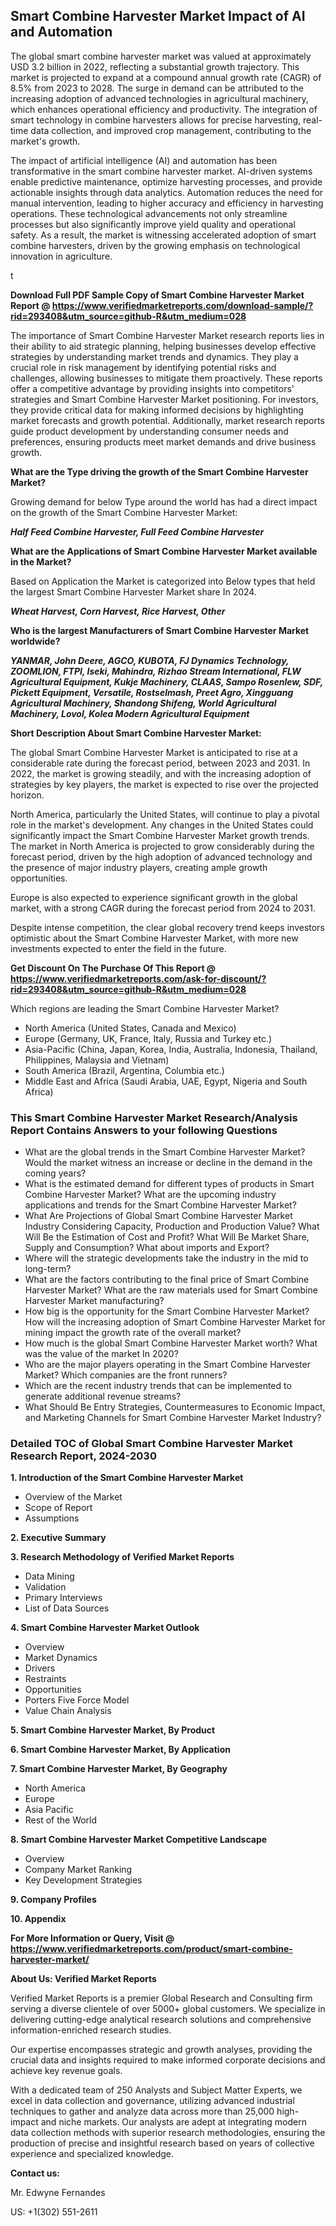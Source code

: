 <h2>Smart Combine Harvester Market Impact of AI and Automation</h2><p>The global smart combine harvester market was valued at approximately USD 3.2 billion in 2022, reflecting a substantial growth trajectory. This market is projected to expand at a compound annual growth rate (CAGR) of 8.5% from 2023 to 2028. The surge in demand can be attributed to the increasing adoption of advanced technologies in agricultural machinery, which enhances operational efficiency and productivity. The integration of smart technology in combine harvesters allows for precise harvesting, real-time data collection, and improved crop management, contributing to the market's growth.</p><p>The impact of artificial intelligence (AI) and automation has been transformative in the smart combine harvester market. AI-driven systems enable predictive maintenance, optimize harvesting processes, and provide actionable insights through data analytics. Automation reduces the need for manual intervention, leading to higher accuracy and efficiency in harvesting operations. These technological advancements not only streamline processes but also significantly improve yield quality and operational safety. As a result, the market is witnessing accelerated adoption of smart combine harvesters, driven by the growing emphasis on technological innovation in agriculture.</p>t</p><p id="" class=""><strong>Download Full PDF Sample Copy of Smart Combine Harvester Market Report @ <a href="https://www.verifiedmarketreports.com/download-sample/?rid=293408&utm_source=github-R&utm_medium=028" target="_blank">https://www.verifiedmarketreports.com/download-sample/?rid=293408&utm_source=github-R&utm_medium=028</a></strong></p><p>The importance of&nbsp;Smart Combine Harvester Market research reports lies in their ability to aid strategic planning, helping businesses develop effective strategies by understanding market trends and dynamics. They play a crucial role in risk management by identifying potential risks and challenges, allowing businesses to mitigate them proactively. These reports offer a competitive advantage by providing insights into competitors' strategies and Smart Combine Harvester Market positioning. For investors, they provide critical data for making informed decisions by highlighting market forecasts and growth potential. Additionally, market research reports guide product development by understanding consumer needs and preferences, ensuring products meet market demands and drive business growth.</p><p><strong>What are the&nbsp;Type driving the growth of the Smart Combine Harvester Market?</strong></p><p id="" class="">Growing demand for below Type around the world has had a direct impact on the growth of the Smart Combine Harvester Market:</p><em><strong>Half Feed Combine Harvester, Full Feed Combine Harvester</strong></em></p><strong>What are the&nbsp;Applications&nbsp;of Smart Combine Harvester Market available in the Market?</strong></p><p id="" class="">Based on Application the Market is categorized into Below types that held the largest Smart Combine Harvester Market share In 2024.</p><em><strong>Wheat Harvest, Corn Harvest, Rice Harvest, Other</strong></em></p><strong>Who is the largest Manufacturers of Smart Combine Harvester Market worldwide?</strong></p><p><em><strong>YANMAR, John Deere, AGCO, KUBOTA, FJ Dynamics Technology, ZOOMLION, FTPI, Iseki, Mahindra, Rizhao Stream International, FLW Agricultural Equipment, Kukje Machinery, CLAAS, Sampo Rosenlew, SDF, Pickett Equipment, Versatile, Rostselmash, Preet Agro, Xingguang Agricultural Machinery, Shandong Shifeng, World Agricultural Machinery, Lovol, Kolea Modern Agricultural Equipment</strong></em></p><p id="" class=""><strong>Short Description About Smart Combine Harvester Market:</strong></p><p>The global Smart Combine Harvester Market is anticipated to rise at a considerable rate during the forecast period, between 2023 and 2031. In 2022, the market is growing steadily, and with the increasing adoption of strategies by key players, the market is expected to rise over the projected horizon.</p><p>North America, particularly the United States, will continue to play a pivotal role in the market's development. Any changes in the United States could significantly impact the Smart Combine Harvester Market growth trends. The market in North America is projected to grow considerably during the forecast period, driven by the high adoption of advanced technology and the presence of major industry players, creating ample growth opportunities.</p><p>Europe is also expected to experience significant growth in the global market, with a strong CAGR during the forecast period from 2024 to 2031.</p><p>Despite intense competition, the clear global recovery trend keeps investors optimistic about the Smart Combine Harvester Market, with more new investments expected to enter the field in the future.</p><p id="" class=""><strong>Get Discount On The Purchase Of This Report @ <a href="https://www.verifiedmarketreports.com/ask-for-discount/?rid=293408&utm_source=github-R&utm_medium=028" target="_blank">https://www.verifiedmarketreports.com/ask-for-discount/?rid=293408&utm_source=github-R&utm_medium=028</a></strong></p>Which regions are leading the Smart Combine Harvester Market?</p><ul><li>North America (United States, Canada and Mexico)</li><li>Europe (Germany, UK, France, Italy, Russia and Turkey etc.)</li><li>Asia-Pacific (China, Japan, Korea, India, Australia, Indonesia, Thailand, Philippines, Malaysia and Vietnam)</li><li>South America (Brazil, Argentina, Columbia etc.)</li><li>Middle East and Africa (Saudi Arabia, UAE, Egypt, Nigeria and South Africa)</li></ul><h3 id="" class="">This Smart Combine Harvester Market Research/Analysis Report Contains Answers to your following Questions</h3><ul><li>What are the global trends in the Smart Combine Harvester Market? Would the market witness an increase or decline in the demand in the coming years?</li><li>What is the estimated demand for different types of products in Smart Combine Harvester Market? What are the upcoming industry applications and trends for the Smart Combine Harvester Market?</li><li>What Are Projections of Global Smart Combine Harvester Market Industry Considering Capacity, Production and Production Value? What Will Be the Estimation of Cost and Profit? What Will Be Market Share, Supply and Consumption? What about imports and Export?</li><li>Where will the strategic developments take the industry in the mid to long-term?</li><li>What are the factors contributing to the final price of Smart Combine Harvester Market? What are the raw materials used for Smart Combine Harvester Market manufacturing?</li><li>How big is the opportunity for the Smart Combine Harvester Market? How will the increasing adoption of Smart Combine Harvester Market for mining impact the growth rate of the overall market?</li><li>How much is the global Smart Combine Harvester Market worth? What was the value of the market In 2020?</li><li>Who are the major players operating in the Smart Combine Harvester Market? Which companies are the front runners?</li><li>Which are the recent industry trends that can be implemented to generate additional revenue streams?</li><li>What Should Be Entry Strategies, Countermeasures to Economic Impact, and Marketing Channels for Smart Combine Harvester Market Industry?</li></ul><h3 id="" class="">Detailed TOC of Global Smart Combine Harvester Market Research Report, 2024-2030</h3><p id="" class=""><strong>1. Introduction of the Smart Combine Harvester Market</strong></p><ul><li>Overview of the Market</li><li>Scope of Report</li><li>Assumptions</li></ul><p id="" class=""><strong>2. Executive Summary</strong></p><p id="" class=""><strong>3. Research Methodology of Verified Market Reports</strong></p><ul><li>Data Mining</li><li>Validation</li><li>Primary Interviews</li><li>List of Data Sources</li></ul><p id="" class=""><strong>4. Smart Combine Harvester Market Outlook</strong></p><ul><li>Overview</li><li>Market Dynamics</li><li>Drivers</li><li>Restraints</li><li>Opportunities</li><li>Porters Five Force Model</li><li>Value Chain Analysis</li></ul><p id="" class=""><strong>5. Smart Combine Harvester Market, By Product</strong></p><p id="" class=""><strong>6. Smart Combine Harvester Market, By Application</strong></p><p id="" class=""><strong>7. Smart Combine Harvester Market, By Geography</strong></p><ul><li>North America</li><li>Europe</li><li>Asia Pacific</li><li>Rest of the World</li></ul><p id="" class=""><strong>8. Smart Combine Harvester Market Competitive Landscape</strong></p><ul><li>Overview</li><li>Company Market Ranking</li><li>Key Development Strategies</li></ul><p id="" class=""><strong>9. Company Profiles</strong></p><p id="" class=""><strong>10. Appendix</strong></p><p id="" class=""><strong>For More Information or Query, Visit @ <a href="https://www.verifiedmarketreports.com/product/smart-combine-harvester-market/" target="_blank">https://www.verifiedmarketreports.com/product/smart-combine-harvester-market/</a></strong></p><p id="" class=""><strong>About Us: Verified Market Reports</strong></p><p id="" class="">Verified Market Reports is a premier Global Research and Consulting firm serving a diverse clientele of over 5000+ global customers. We specialize in delivering cutting-edge analytical research solutions and comprehensive information-enriched research studies.</p><p id="" class="">Our expertise encompasses strategic and growth analyses, providing the crucial data and insights required to make informed corporate decisions and achieve key revenue goals.</p><p id="" class="">With a dedicated team of 250 Analysts and Subject Matter Experts, we excel in data collection and governance, utilizing advanced industrial techniques to gather and analyze data across more than 25,000 high-impact and niche markets. Our analysts are adept at integrating modern data collection methods with superior research methodologies, ensuring the production of precise and insightful research based on years of collective experience and specialized knowledge.</p><p id="" class=""><strong>Contact us:</strong></p><p id="" class="">Mr. Edwyne Fernandes</p><p id="" class="">US: +1(302) 551-2611</p>